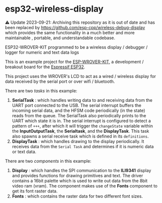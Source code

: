 # esp32-wireless-display

⚠️ Update 2023-09-21: Archiving this repository as it is out of date and has been replaced by https://github.com/esp-cpp/wireless-debug-display which provides the same functionality in a much better and more maintainable , portable, and understandable codebase.

ESP32-WROVER-KIT programmed to be a wireless display / debugger / logger for numeric and text data logs

This is an example project for the 
[ESP-WROVER-KIT](https://www.adafruit.com/product/3384), 
a development / breakout board for the 
[Espressif ESP32](https://espressif.com/en/products/hardware/esp32/overview).

This project uses the WROVER's LCD to act as a wired / wireless display for data
received by the serial port or over wifi / bluetooth.

There are two *tasks* in this example:

1. **SerialTask** : which handles writing data to and receiving data from 
   the UART port connected to the USB. The serial interrupt buffers the 
   incoming serial data, and the HFSM code periodically (in the state) 
   reads from the queue. The SerialTask also periodically prints to the 
   UART which state it is in. The serial interrupt is configured to detect
   a pattern of `+++`, after which it will trigger the `changeState` variable 
   within the **InputOutputTask**, the **Serialtask**, and the **DisplayTask**.
   This task also spawns a serial receive task which is defined in its `definitions`.
2. **DisplayTask** : which handles drawing to the display periodically. 
   It receives data from the `Serial Task` and determines if it is numeric
   data or text data.
   
There are two *components* in this example:

1. **Display** : which handles the SPI communication to the **ILI9341** display
   and provides functions for drawing primitives and text. The driver contains 
   a 16bit palette which is used to write out data from the 8bit video ram (vram).
   The component makes use of the **Fonts** component to get its font raster data.
2. **Fonts** : which contains the raster data for two different font sizes.
